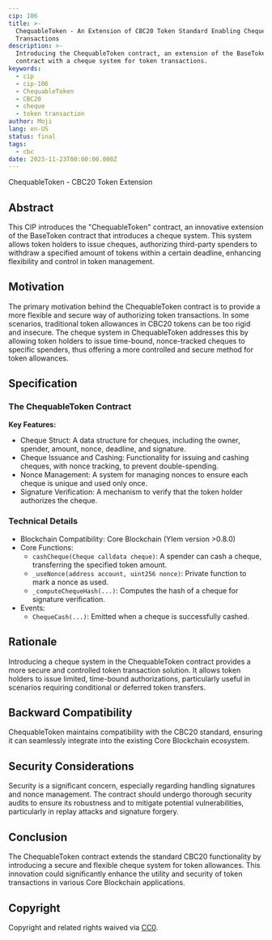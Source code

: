 ```yaml
---
cip: 106
title: >-
  ChequableToken - An Extension of CBC20 Token Standard Enabling Cheque-Based
  Transactions
description: >-
  Introducing the ChequableToken contract, an extension of the BaseToken
  contract with a cheque system for token transactions.
keywords:
  - cip
  - cip-106
  - ChequableToken
  - CBC20
  - cheque
  - token transaction
author: Moji
lang: en-US
status: final
tags:
  - cbc
date: 2023-11-23T00:00:00.000Z
---
```


ChequableToken - CBC20 Token Extension

<!--truncate-->

## Abstract

This CIP introduces the "ChequableToken" contract, an innovative extension of the BaseToken contract that introduces a cheque system. This system allows token holders to issue cheques, authorizing third-party spenders to withdraw a specified amount of tokens within a certain deadline, enhancing flexibility and control in token management.

## Motivation

The primary motivation behind the ChequableToken contract is to provide a more flexible and secure way of authorizing token transactions. In some scenarios, traditional token allowances in CBC20 tokens can be too rigid and insecure. The cheque system in ChequableToken addresses this by allowing token holders to issue time-bound, nonce-tracked cheques to specific spenders, thus offering a more controlled and secure method for token allowances.

## Specification

### The ChequableToken Contract

**Key Features:**

- Cheque Struct: A data structure for cheques, including the owner, spender, amount, nonce, deadline, and signature.
- Cheque Issuance and Cashing: Functionality for issuing and cashing cheques, with nonce tracking, to prevent double-spending.
- Nonce Management: A system for managing nonces to ensure each cheque is unique and used only once.
- Signature Verification: A mechanism to verify that the token holder authorizes the cheque.

### Technical Details

- Blockchain Compatibility: Core Blockchain (Ylem version >0.8.0)
- Core Functions:
  - `cashCheque(Cheque calldata cheque)`: A spender can cash a cheque, transferring the specified token amount.
  - `_useNonce(address account, uint256 nonce)`: Private function to mark a nonce as used.
  - `_computeChequeHash(...)`: Computes the hash of a cheque for signature verification.
- Events:
  - `ChequeCash(...)`: Emitted when a cheque is successfully cashed.

## Rationale

Introducing a cheque system in the ChequableToken contract provides a more secure and controlled token transaction solution. It allows token holders to issue limited, time-bound authorizations, particularly useful in scenarios requiring conditional or deferred token transfers.

## Backward Compatibility

ChequableToken maintains compatibility with the CBC20 standard, ensuring it can seamlessly integrate into the existing Core Blockchain ecosystem.

## Security Considerations

Security is a significant concern, especially regarding handling signatures and nonce management. The contract should undergo thorough security audits to ensure its robustness and to mitigate potential vulnerabilities, particularly in replay attacks and signature forgery.

## Conclusion

The ChequableToken contract extends the standard CBC20 functionality by introducing a secure and flexible cheque system for token allowances. This innovation could significantly enhance the utility and security of token transactions in various Core Blockchain applications.

## Copyright

Copyright and related rights waived via [CC0](https://creativecommons.org/publicdomain/zero/1.0/).
